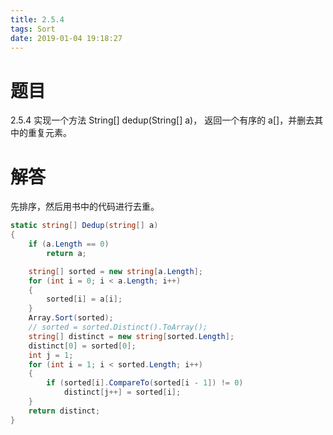 ```yaml
---
title: 2.5.4
tags: Sort
date: 2019-01-04 19:18:27
---
```


# 题目

2.5.4
实现一个方法 String[] dedup(String[] a)，
返回一个有序的 a[]，并删去其中的重复元素。

# 解答

先排序，然后用书中的代码进行去重。

```csharp
static string[] Dedup(string[] a)
{
    if (a.Length == 0)
        return a;

    string[] sorted = new string[a.Length];
    for (int i = 0; i < a.Length; i++)
    {
        sorted[i] = a[i];
    }
    Array.Sort(sorted);
    // sorted = sorted.Distinct().ToArray();
    string[] distinct = new string[sorted.Length];
    distinct[0] = sorted[0];
    int j = 1;
    for (int i = 1; i < sorted.Length; i++)
    {
        if (sorted[i].CompareTo(sorted[i - 1]) != 0)
            distinct[j++] = sorted[i];
    }
    return distinct;
}
```